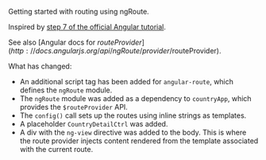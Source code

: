 Getting started with routing using ngRoute.

Inspired by [step 7 of the official Angular tutorial](http://docs.angularjs.org/tutorial/step_07).

See also [Angular docs for $routeProvider](http://docs.angularjs.org/api/ngRoute/provider/$routeProvider).

What has changed:

 * An additional script tag has been added for `angular-route`, which defines the `ngRoute` module.
 * The `ngRoute` module was added as a dependency to `countryApp`, which provides the `$routeProvider` API.
 * The `config()` call sets up the routes using inline strings as templates.
 * A placeholder `CountryDetailCtrl` was added.
 * A div with the `ng-view` directive was added to the body. This is where the route provider injects content rendered from the template associated with the current route.
